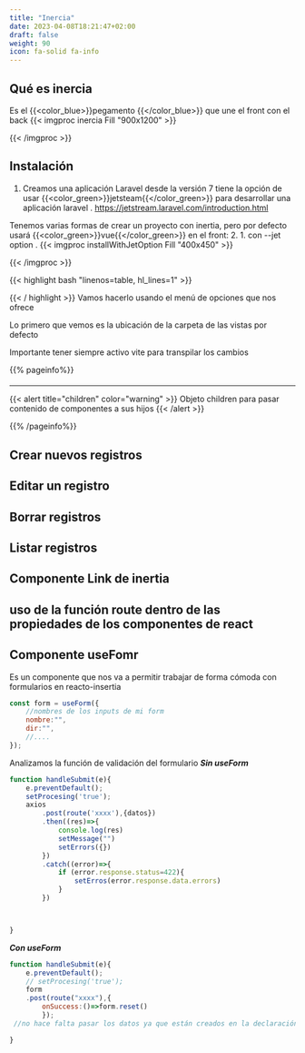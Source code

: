 ```yaml
---
title: "Inercia"
date: 2023-04-08T18:21:47+02:00
draft: false
weight: 90
icon: fa-solid fa-info
---
```

## Qué es inercia

Es el {{<color_blue>}}pegamento {{</color_blue>}} que une el front con el back
{{< imgproc inercia Fill "900x1200" >}}

{{< /imgproc >}}

## Instalación
1. Creamos una aplicación
Laravel desde la versión 7 tiene la opción de usar {{<color_green>}}jetsteam{{</color_green>}} para desarrollar una aplicación laravel
. https://jetstream.laravel.com/introduction.html

Tenemos varias formas de crear un proyecto con inertia, pero por defecto usará {{<color_green>}}vue{{</color_green>}} en el front:
2. 1. con --jet option
. {{< imgproc installWithJetOption Fill "400x450" >}}

{{< /imgproc >}}

 {{< highlight bash "linenos=table, hl_lines=1" >}}

 
 {{< / highlight >}}
Vamos hacerlo usando el menú de opciones que nos ofrece 





Lo primero que vemos es la ubicación de la carpeta de las vistas por defecto

Importante tener siempre activo vite para transpilar los cambios



{{% pageinfo%}}
#### 
****
{{< alert title="children" color="warning" >}}
Objeto children para pasar contenido de componentes a sus hijos
{{< /alert >}}

{{% /pageinfo%}}

## Crear nuevos registros
## Editar un registro
## Borrar registros
## Listar registros

## Componente Link de inertia
## uso de la función route dentro de las propiedades de los componentes de react
## Componente useFomr
Es un componente que nos va a permitir trabajar de forma cómoda con formularios en reacto-insertia

````js
const form = useForm({
    //nombres de los inputs de mi form
    nombre:"",
    dir:"",
    //....
});
````

Analizamos la función de validación del formulario
***Sin useForm***
```js
function handleSubmit(e){
    e.preventDefault();
    setProcesing('true');
    axios
        .post(route('xxxx'),{datos})
        .then((res)=>{
            console.log(res)
            setMessage("")
            setErrors({})
        })
        .catch((error)=>{
            if (error.response.status=422){
                setErros(error.response.data.errors)
            }
        })



}

```
***Con useForm***
```js
function handleSubmit(e){
    e.preventDefault();
    // setProcesing('true');
    form
    .post(route("xxxx"),{
        onSuccess:()=>form.reset()
        });
 //no hace falta pasar los datos ya que están creados en la declaración de form

}

```